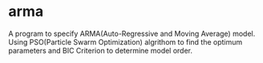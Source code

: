 # arma
A program to specify ARMA(Auto-Regressive and Moving Average) model.
Using PSO(Particle Swarm Optimization) algrithom to find the optimum parameters and BIC Criterion to determine model order.
